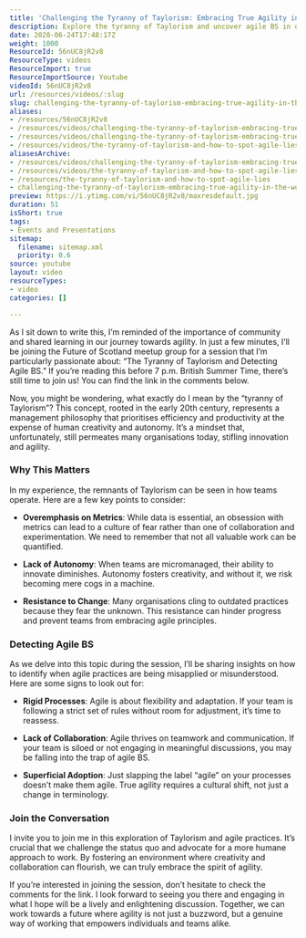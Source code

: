 ```yaml
---
title: 'Challenging the Tyranny of Taylorism: Embracing True Agility in the Workplace'
description: Explore the tyranny of Taylorism and uncover agile BS in our latest session. Join the conversation on fostering creativity and true agility in the workplace!
date: 2020-06-24T17:48:17Z
weight: 1000
ResourceId: 56nUC8jR2v8
ResourceType: videos
ResourceImport: true
ResourceImportSource: Youtube
videoId: 56nUC8jR2v8
url: /resources/videos/:slug
slug: challenging-the-tyranny-of-taylorism-embracing-true-agility-in-the-workplace-56nUC8jR2v8
aliases:
- /resources/56nUC8jR2v8
- /resources/videos/challenging-the-tyranny-of-taylorism-embracing-true-agility-in-the-workplace-56nUC8jR2v8
- /resources/videos/challenging-the-tyranny-of-taylorism-embracing-true-agility-in-the-workplace
- /resources/videos/the-tyranny-of-taylorism-and-how-to-spot-agile-lies
aliasesArchive:
- /resources/videos/challenging-the-tyranny-of-taylorism-embracing-true-agility-in-the-workplace
- /resources/videos/the-tyranny-of-taylorism-and-how-to-spot-agile-lies
- /resources/the-tyranny-of-taylorism-and-how-to-spot-agile-lies
- challenging-the-tyranny-of-taylorism-embracing-true-agility-in-the-workplace-56nUC8jR2v8
preview: https://i.ytimg.com/vi/56nUC8jR2v8/maxresdefault.jpg
duration: 51
isShort: true
tags:
- Events and Presentations
sitemap:
  filename: sitemap.xml
  priority: 0.6
source: youtube
layout: video
resourceTypes:
- video
categories: []

---
```

As I sit down to write this, I’m reminded of the importance of community and shared learning in our journey towards agility. In just a few minutes, I’ll be joining the Future of Scotland meetup group for a session that I’m particularly passionate about: “The Tyranny of Taylorism and Detecting Agile BS.” If you’re reading this before 7 p.m. British Summer Time, there’s still time to join us! You can find the link in the comments below.

Now, you might be wondering, what exactly do I mean by the “tyranny of Taylorism”? This concept, rooted in the early 20th century, represents a management philosophy that prioritises efficiency and productivity at the expense of human creativity and autonomy. It’s a mindset that, unfortunately, still permeates many organisations today, stifling innovation and agility.

### Why This Matters

In my experience, the remnants of Taylorism can be seen in how teams operate. Here are a few key points to consider:

- **Overemphasis on Metrics**: While data is essential, an obsession with metrics can lead to a culture of fear rather than one of collaboration and experimentation. We need to remember that not all valuable work can be quantified.
  
- **Lack of Autonomy**: When teams are micromanaged, their ability to innovate diminishes. Autonomy fosters creativity, and without it, we risk becoming mere cogs in a machine.

- **Resistance to Change**: Many organisations cling to outdated practices because they fear the unknown. This resistance can hinder progress and prevent teams from embracing agile principles.

### Detecting Agile BS

As we delve into this topic during the session, I’ll be sharing insights on how to identify when agile practices are being misapplied or misunderstood. Here are some signs to look out for:

- **Rigid Processes**: Agile is about flexibility and adaptation. If your team is following a strict set of rules without room for adjustment, it’s time to reassess.

- **Lack of Collaboration**: Agile thrives on teamwork and communication. If your team is siloed or not engaging in meaningful discussions, you may be falling into the trap of agile BS.

- **Superficial Adoption**: Just slapping the label “agile” on your processes doesn’t make them agile. True agility requires a cultural shift, not just a change in terminology.

### Join the Conversation

I invite you to join me in this exploration of Taylorism and agile practices. It’s crucial that we challenge the status quo and advocate for a more humane approach to work. By fostering an environment where creativity and collaboration can flourish, we can truly embrace the spirit of agility.

If you’re interested in joining the session, don’t hesitate to check the comments for the link. I look forward to seeing you there and engaging in what I hope will be a lively and enlightening discussion. Together, we can work towards a future where agility is not just a buzzword, but a genuine way of working that empowers individuals and teams alike.
